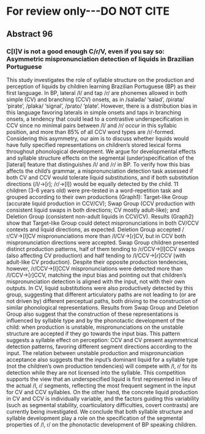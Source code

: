 # For review only---DO NOT CITE

## Abstract 96

### C[l]V is not a good enough C/ɾ/V, even if you say so: Asymmetric mispronunciation detection of liquids in Brazilian Portuguese

This study investigates the role of syllable structure on the production and perception of liquids by children learning Brazilian Portuguese (BP) as their first language. In BP, lateral /l/ and tap /ɾ/ are phonemes allowed in both simple (CV) and branching (CCV) onsets, as in /salada/ ‘salad’, /piɾata/ ‘pirate’, /plaka/ ‘signal’, /pɾato/ ‘plate’. However, there is a distribution bias in this language favoring laterals in simple onsets and taps in branching onsets, a tendency that could lead to a contrastive underspecification in CCV since no minimal pairs between /l/ and /ɾ/ occur in this syllabic position, and more than 85% of all CCV word types are /ɾ/-formed. Considering this asymmetry, our aim is to discuss whether liquids would have fully specified representations on children’s stored lexical forms throughout phonological development. We argue for developmental effects and syllable structure effects on the segmental (under)specification of the [lateral] feature that distinguishes /l/ and /ɾ/ in BP. To verify how this bias affects the child’s grammar, a mispronunciation detection task assessed if both CV and CCV would tolerate liquid substitutions, and if both substitution directions (/l/→[ɾ]; /ɾ/→[l]) would be equally detected by the child. 11 children (3-6 years old) were pre-tested in a word-repetition task and grouped according to their own productions (Graph1): Target-like Group (accurate liquid production in CCV/CV); Swap Group (CCV production with consistent liquid swaps in both directions; CV mostly adult-like); and Deletion Group (consistent non-adult liquids in CCV/CV). Results (Graph2) show that Target-like Group could detect mispronunciations in both CV/CCV contexts and liquid directions, as expected. Deletion Group accepted /ɾ/CV→[l]CV mispronunciations more than /l/CV→[ɾ]CV, but in CCV both mispronunciation directions were accepted. Swap Group children presented distinct production patterns, half of them tending to /ɾ/CCV→[l]CCV swaps (also affecting CV production) and half tending to /l/CCV→[ɾ]CCV (with adult-like CV production). Despite their opposite production tendencies, however, /ɾ/CCV→[l]CCV mispronunciations were detected more than /l/CCV→[ɾ]CCV, matching the input bias and pointing out that children’s mispronunciation detection is aligned with the input, not with their own outputs. In CV, liquid substitutions were also productively detected by this group, suggesting that different articulatory paths are not leading to (or are not driven by) different perceptual paths, both driving to the construction of similar phonological representations. Results from Swap Group and Deletion Group also suggest that the construction of these representations is influenced by syllable type and by the phonotactic development of the child: when production is unstable, mispronunciations on the unstable structure are accepted if they go towards the input bias. This pattern suggests a syllable effect on perception: CCV and CV present asymmetrical detection patterns, favoring different segment directions according to the input. The relation between unstable production and mispronunciation acceptance also suggests that the input’s dominant liquid for a syllable type (not the children’s own production tendencies) will compete with /l, ɾ/ for its detection while they are not licensed into the syllable. This competition supports the view that an underspecified liquid is first represented in lieu of the actual /l, ɾ/ segments, reflecting the most frequent segment in the input for CV and CCV syllables. On the other hand, the concrete liquid production in CV and CCV is individually variable, and the factors guiding this variability (such as segmental stability, coarticulatory difficulties, covert contrasts) are currently being investigated. We conclude that both syllable structure and syllable development play a role on the specification of the segmental properties of /l, ɾ/ on the phonotactic development of BP speaking children.
